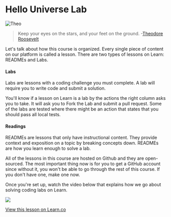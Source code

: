 # Hello Universe Lab

![Theo](http://i.imgur.com/ZNL73LF.jpg)  

> Keep your eyes on the stars, and your feet on the ground. -[Theodore Roosevelt](https://en.wikipedia.org/wiki/Theodore_Roosevelt)

Let's talk about how this course is organized. Every single piece of content on our platform is called a lesson. There are two types of lessons on Learn: READMEs and Labs.

#### Labs

Labs are lessons with a coding challenge you must complete. A lab will require you to write code and submit a solution.

You'll know if a lesson on Learn is a lab by the actions the right column asks you to take. It will ask you to Fork the Lab and submit a pull request. Some of the labs are tested where there might be an action that states that you should pass all local tests.


#### Readings

READMEs are lessons that only have instructional content. They provide context and exposition on a topic by breaking concepts down. READMEs are how you learn enough to solve a lab.

All of the lessons in this course are hosted on Github and they are open-sourced. The most important thing now is for you to get a GitHub account since without it, you won't be able to go through the rest of this course.  If you don't have one, make one now. 

Once you're set up, watch the video below that explains how we go about solving coding labs on Learn. 

[![](http://img.youtube.com/vi/TJ2QLLy4pH0/0.jpg)](https://www.youtube.com/watch?v=TJ2QLLy4pH0 "Intro")




<a href='https://learn.co/lessons/HelloToTheUniverse' data-visibility='hidden'>View this lesson on Learn.co</a>
